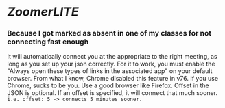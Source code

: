 # *ZoomerLITE*
### Because I got marked as absent in one of my classes for not connecting fast enough
It will automatically connect you at the appropriate to the right meeting, as long as you set up your json correctly. 
For it to work, you must enable the "Always open these types of links in the associated app" on your default browser. 
From what I know, Chrome disabled this feature in v76. If you use Chrome, sucks to be you. 
Use a good browser like Firefox. 
Offset in the JSON is optional. If an offset is specified, it will connect that much sooner. 
`i.e. offset: 5 -> connects 5 minutes sooner.`